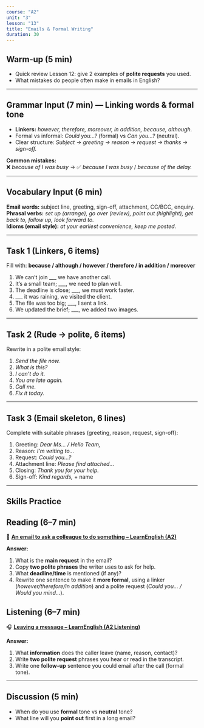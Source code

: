 ```yaml
---
course: "A2"
unit: "3"
lesson: "13"
title: "Emails & Formal Writing"
duration: 30
---
```


## Warm-up (5 min)
- Quick review Lesson 12: give 2 examples of **polite requests** you used.  
- What mistakes do people often make in emails in English?

---

## Grammar Input (7 min) — **Linking words & formal tone**
- **Linkers:** *however, therefore, moreover, in addition, because, although.*  
- Formal vs informal: *Could you…?* (formal) vs *Can you…?* (neutral).  
- Clear structure: *Subject → greeting → reason → request → thanks → sign-off.*

**Common mistakes:**  
❌ *because of I was busy* → ✅ *because I was busy* / *because of the delay.*

---

## Vocabulary Input (6 min)
**Email words:** subject line, greeting, sign-off, attachment, CC/BCC, enquiry.  
**Phrasal verbs:** *set up (arrange), go over (review), point out (highlight), get back to, follow up, look forward to.*  
**Idioms (email style):** *at your earliest convenience, keep me posted.*

---

## Task 1 (Linkers, 6 items)
Fill with: **because / although / however / therefore / in addition / moreover**  
1. We can’t join ___ we have another call.  
2. It’s a small team; ___, we need to plan well.  
3. The deadline is close; ___, we must work faster.  
4. ___ it was raining, we visited the client.  
5. The file was too big; ___, I sent a link.  
6. We updated the brief; ___, we added two images.

---

## Task 2 (Rude → polite, 6 items)
Rewrite in a polite email style:  
1. *Send the file now.*  
2. *What is this?*  
3. *I can’t do it.*  
4. *You are late again.*  
5. *Call me.*  
6. *Fix it today.*

---

## Task 3 (Email skeleton, 6 lines)
Complete with suitable phrases (greeting, reason, request, sign-off):  
1. Greeting: *Dear Ms… / Hello Team,*  
2. Reason: *I’m writing to…*  
3. Request: *Could you…?*  
4. Attachment line: *Please find attached…*  
5. Closing: *Thank you for your help.*  
6. Sign-off: *Kind regards,* + name

---

## Skills Practice 
## Reading (6–7 min)

📰 **[An email to ask a colleague to do something – LearnEnglish (A2)](https://learnenglish.britishcouncil.org/skills/writing/a2-writing/email-ask-colleague-do-something)**

**Answer:**
1) What is the **main request** in the email?  
2) Copy **two polite phrases** the writer uses to ask for help.  
3) What **deadline/time** is mentioned (if any)?  
4) Rewrite one sentence to make it **more formal**, using a linker (*however/therefore/in addition*) and a polite request (*Could you… / Would you mind…*).


## Listening (6–7 min)

🎧 **[Leaving a message – LearnEnglish (A2 Listening)](https://learnenglish.britishcouncil.org/skills/listening/a2-listening/leaving-message)**

**Answer:**
1) What **information** does the caller leave (name, reason, contact)?  
2) Write **two polite request** phrases you hear or read in the transcript.  
3) Write one **follow-up** sentence you could email after the call (formal tone).


---

## Discussion (5 min)
- When do you use **formal** tone vs **neutral** tone?  
- What line will you **point out** first in a long email?
